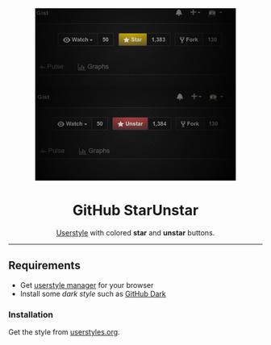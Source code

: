 <div align="center"><img src="preview.png" alt="preview"></div>

<div align="center"><h1>GitHub StarUnstar</h1></div>

<div align="center"><a href="https://userstyles.org/styles/138281/github-starunstar">Userstyle</a> with colored <b>star</b> and <b>unstar</b> buttons.</div>

---

## Requirements

- Get [userstyle manager](https://userstyles.org/help/stylish) for your browser
- Install some *dark style* such as [GitHub Dark](https://userstyles.org/styles/37035/github-dark)

### Installation

Get the style from [userstyles.org](https://userstyles.org/styles/138281/github-starunstar).
